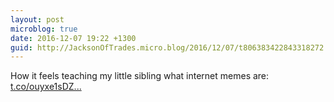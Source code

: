 ```yaml
---
layout: post
microblog: true
date: 2016-12-07 19:22 +1300
guid: http://JacksonOfTrades.micro.blog/2016/12/07/t806383422843318272.html
---
```

How it feels teaching my little sibling what internet memes are: [t.co/ouyxe1sDZ...](https://t.co/ouyxe1sDZV)
